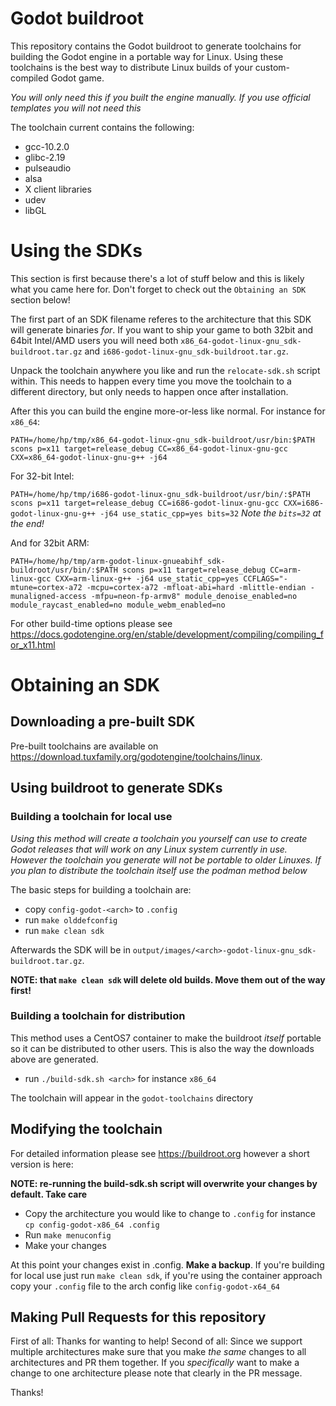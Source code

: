 # Godot buildroot

This repository contains the Godot buildroot to generate toolchains for building the Godot engine in a portable way for Linux. Using these toolchains is the best way to distribute Linux builds of your custom-compiled Godot game.

*You will only need this if you built the engine manually. If you use official templates you will not need this*

The toolchain current contains the following:
 * gcc-10.2.0
 * glibc-2.19
 * pulseaudio
 * alsa
 * X client libraries
 * udev
 * libGL

# Using the SDKs

This section is first because there's a lot of stuff below and this is likely what you came here for. Don't forget to check out the `Obtaining an SDK` section below!

The first part of an SDK filename referes to the architecture that this SDK will generate binaries *for*. If you want to ship your game to both 32bit and 64bit Intel/AMD users you will need both `x86_64-godot-linux-gnu_sdk-buildroot.tar.gz` and `i686-godot-linux-gnu_sdk-buildroot.tar.gz`.

Unpack the toolchain anywhere you like and run the `relocate-sdk.sh` script within. This needs to happen every time you move the toolchain to a different directory, but only needs to happen once after installation.

After this you can build the engine more-or-less like normal. For instance for `x86_64`:

`PATH=/home/hp/tmp/x86_64-godot-linux-gnu_sdk-buildroot/usr/bin:$PATH scons p=x11 target=release_debug CC=x86_64-godot-linux-gnu-gcc CXX=x86_64-godot-linux-gnu-g++ -j64`

For 32-bit Intel:

`PATH=/home/hp/tmp/i686-godot-linux-gnu_sdk-buildroot/usr/bin/:$PATH scons p=x11 target=release_debug CC=i686-godot-linux-gnu-gcc CXX=i686-godot-linux-gnu-g++ -j64 use_static_cpp=yes bits=32`
*Note the `bits=32` at the end!*

And for 32bit ARM:

`PATH=/home/hp/tmp/arm-godot-linux-gnueabihf_sdk-buildroot/usr/bin/:$PATH scons p=x11 target=release_debug CC=arm-linux-gcc CXX=arm-linux-g++ -j64 use_static_cpp=yes CCFLAGS="-mtune=cortex-a72 -mcpu=cortex-a72 -mfloat-abi=hard -mlittle-endian -munaligned-access -mfpu=neon-fp-armv8" module_denoise_enabled=no module_raycast_enabled=no module_webm_enabled=no`

For other build-time options please see https://docs.godotengine.org/en/stable/development/compiling/compiling_for_x11.html

# Obtaining an SDK

## Downloading a pre-built SDK

Pre-built toolchains are available on https://download.tuxfamily.org/godotengine/toolchains/linux.

## Using buildroot to generate SDKs

###  Building a toolchain for local use

*Using this method will create a toolchain you yourself can use to create Godot releases that will work on any Linux system currently in use. However the toolchain you generate will not be portable to older Linuxes. If you plan to distribute the toolchain itself use the podman method below*

The basic steps for building a toolchain are:

 * copy `config-godot-<arch>` to `.config`
 * run `make olddefconfig`
 * run `make clean sdk`

Afterwards the SDK will be in `output/images/<arch>-godot-linux-gnu_sdk-buildroot.tar.gz`.

**NOTE: that `make clean sdk` will delete old builds. Move them out of the way first!**

###  Building a toolchain for distribution

This method uses a CentOS7 container to make the buildroot *itself* portable so it can be distributed to other users. This is also the way the downloads above are generated.

 * run `./build-sdk.sh <arch>` for instance `x86_64`

The toolchain will appear in the `godot-toolchains` directory

## Modifying the toolchain

For detailed information please see https://buildroot.org however a short version is here:

**NOTE: re-running the build-sdk.sh script will overwrite your changes by default. Take care**

 * Copy the architecture you would like to change to `.config` for instance `cp config-godot-x86_64 .config`
 * Run `make menuconfig`
 * Make your changes

At this point your changes exist in .config. **Make a backup**. If you're building for local use just run `make clean sdk`, if you're using the container approach copy your `.config` file to the arch config like `config-godot-x64_64`

## Making Pull Requests for this repository

First of all: Thanks for wanting to help! Second of all: Since we support multiple architectures make sure that you make *the same* changes to all architectures and PR them together. If you *specifically* want to make a change to one architecture please note that clearly in the PR message.

Thanks!
